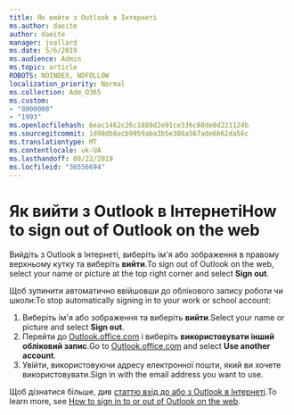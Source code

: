 ```yaml
---
title: Як вийти з Outlook в Інтернеті
ms.author: daeite
author: daeite
manager: joallard
ms.date: 5/6/2019
ms.audience: Admin
ms.topic: article
ROBOTS: NOINDEX, NOFOLLOW
localization_priority: Normal
ms.collection: Adm_O365
ms.custom:
- "8000008"
- "1993"
ms.openlocfilehash: 6eac1462c26c1889d2e91ce336c88de0d221124b
ms.sourcegitcommit: 1d98db8acb9959aba3b5e308a567ade6b62da56c
ms.translationtype: MT
ms.contentlocale: uk-UA
ms.lasthandoff: 08/22/2019
ms.locfileid: "36556694"
---
```

# <a name="how-to-sign-out-of-outlook-on-the-web"></a><span data-ttu-id="00549-102">Як вийти з Outlook в Інтернеті</span><span class="sxs-lookup"><span data-stu-id="00549-102">How to sign out of Outlook on the web</span></span>

<span data-ttu-id="00549-103">Вийдіть з Outlook в Інтернеті, виберіть ім'я або зображення в правому верхньому кутку та виберіть **вийти**.</span><span class="sxs-lookup"><span data-stu-id="00549-103">To sign out of Outlook on the web, select your name or picture at the top right corner and select **Sign out**.</span></span>

<span data-ttu-id="00549-104">Щоб зупинити автоматично ввійшовши до облікового запису роботи чи школи:</span><span class="sxs-lookup"><span data-stu-id="00549-104">To stop automatically signing in to your work or school account:</span></span>

1. <span data-ttu-id="00549-105">Виберіть ім'я або зображення та виберіть **вийти**.</span><span class="sxs-lookup"><span data-stu-id="00549-105">Select your name or picture and select **Sign out**.</span></span>
1. <span data-ttu-id="00549-106">Перейти до [Outlook.office.com](https://outlook.office.com/) і виберіть **використовувати інший обліковий запис**.</span><span class="sxs-lookup"><span data-stu-id="00549-106">Go to [Outlook.office.com](https://outlook.office.com/) and select **Use another account**.</span></span>
1. <span data-ttu-id="00549-107">Увійти, використовуючи адресу електронної пошти, який ви хочете використовувати.</span><span class="sxs-lookup"><span data-stu-id="00549-107">Sign in with the email address you want to use.</span></span>

<span data-ttu-id="00549-108">Щоб дізнатися більше, див [статтю вхід до або з Outlook в Інтернеті](https://support.office.com/article/763fab4d-0138-4814-b450-37fc286bcb79).</span><span class="sxs-lookup"><span data-stu-id="00549-108">To learn more, see [How to sign in to or out of Outlook on the web](https://support.office.com/article/763fab4d-0138-4814-b450-37fc286bcb79).</span></span>